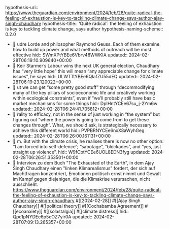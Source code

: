 hypothesis-uri:: https://www.theguardian.com/environment/2024/feb/28/quite-radical-the-feeling-of-exhaustion-is-key-to-tackling-climate-change-says-author-ajay-singh-chaudhary
hypothesis-title:: ‘Quite radical’: the feeling of exhaustion is key to tackling climate change, says author
hypothesis-naming-scheme:: 0.2.0

- 📌 udre Lorde and philosopher Raymond Geuss. Each of them examine how to build up power and what methods of outreach will be most effective
  hid:: SWmXPtYBEe6Vbrv48WWKIA
  updated:: 2024-02-28T06:19:10.909640+00:00
- 📌 Keir Starmer’s Labour wins the next UK general election, Chaudhary has “very little hope” this will mean “any appreciable change for climate issues”, he says
  hid:: ULWTTtYBEe6QIafZU55dEQ
  updated:: 2024-02-28T06:19:23.120022+00:00
- 📌 ut we can get “some pretty good stuff” through “decommodifying many of the key pillars of socioeconomic life and creatively working within ecological constraints”, even if “we’ll probably still have basic market mechanisms for some things
  hid:: DpIHntYCEe67su_j-2Ym6w
  updated:: 2024-02-28T06:24:41.705812+00:00
- 📌 rality to efficacy, not in the sense of just working in “the system” but figuring out “where the power is going to come from to get these changes through”. What, we should ask, is strategically necessary to achieve this different world
  hid:: PVPBRNYCEe6nxX8aWyhGeg
  updated:: 2024-02-28T06:26:00.161131+00:00
- 📌 m. But with the climate crisis, he realises there is now no other option: “I am forced into self-defence”; “sabotage”, “blockades”, and “yes, just straight up violence”.
  hid:: W9fCbtYCEe6UOL8EDN3fyg
  updated:: 2024-02-28T06:26:51.353501+00:00
- 📝 Interview zu dem Buch "The Exhausted of the Earth", in dem Ajay Singh Chaudhary  einen "linken Klimarealismus" fordert, der sich auf Machtfragen konzentriert, Emotionen politisch ernst nimmt und Gewalt im Kampf gegen diejenigen, die die Klimakrise verursachen, nicht ausschließt. https://www.theguardian.com/environment/2024/feb/28/quite-radical-the-feeling-of-exhaustion-is-key-to-tackling-climate-change-says-author-ajay-singh-chaudhary #[[2024-02-28]] #[[Ajay Singh Chaudhary]] #[[political theory]] #[[Cochabamba Agreement]] #[[ecoanxiety]] #[[solastalgia]] #[[climate distress]]
  hid:: Qpc1pNYDEe6p5eOZ7yir0A
  updated:: 2024-02-28T07:09:13.265357+00:00